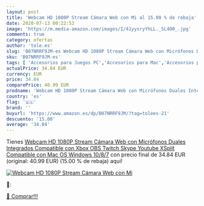 ```yaml
---
layout: post
title: 'Webcam HD 1080P Stream Cámara Web con Mi al 15.00 % de rebaja'
date: 2020-07-13 00:22:53
image: 'https://m.media-amazon.com/images/I/41yysryYhLL._SL400_.jpg'
comments: true
category: ofertas
author: 'tole.es'
slug: 'B07NRRF9JM-es Webcam HD 1080P Stream Cámara Web con Micrófonos Duales...'
sku: 'B07NRRF9JM-es'
tags: [ 'Accesorios para Juegos PC','Accesorios para Mac','Accesorios para PlayStation 4','Auriculares gaming con micrófono para PlayStation 4','Auriculares gaming para PC','Electrónica','Hardware y juegos para Nintendo Switch','Hardware y juegos para PlayStation 4','Juegos para Nintendo Switch','Juegos y Accesorios para Mac','Juegos y Accesorios para PC','Teclados para gamers para PC','Videojuegos','xbox', ]
actualPrice: 34.84 EUR
currency: EUR
price: 34.84
comparePrice: 40.99 EUR
prodname: 'Webcam HD 1080P Stream Cámara Web con Micrófonos Duales Integrados Compatible con Xbox OBS Twitch Skype Youtube XSplit  Compatible con Mac OS Windows 10/8/7'
country: 'es'
flag: '🇪🇸'
brand: ''
buyurl: 'https://www.amazon.es/dp/B07NRRF9JM/?tag=tolees-21'
descuento: '15.00'
average: '34.84'
---
```


Tienes [Webcam HD 1080P Stream Cámara Web con Micrófonos Duales Integrados Compatible con Xbox OBS Twitch Skype Youtube XSplit  Compatible con Mac OS Windows 10/8/7](https://www.amazon.es/dp/B07NRRF9JM/?tag=tolees-21) con precio final de  34.84 EUR (original: 40.99 EUR) (15.00 %  de rebaja) aqui!

[![Webcam HD 1080P Stream Cámara Web con Mi](https://m.media-amazon.com/images/I/41yysryYhLL._SL400_.jpg)](https://www.amazon.es/dp/B07NRRF9JM/?tag=tolees-21)

🔎:


[🛒 Comprar!!!](https://www.amazon.es/dp/B07NRRF9JM/?tag=tolees-21)
